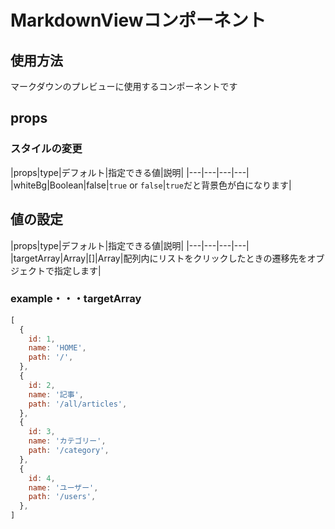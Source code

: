 # MarkdownViewコンポーネント

## 使用方法

マークダウンのプレビューに使用するコンポーネントです

## props

### スタイルの変更
|props|type|デフォルト|指定できる値|説明|
|---|---|---|---|
|whiteBg|Boolean|false|`true` or `false`|`true`だと背景色が白になります|

## 値の設定

|props|type|デフォルト|指定できる値|説明|
|---|---|---|---|
|targetArray|Array|[]|Array|配列内にリストをクリックしたときの遷移先をオブジェクトで指定します|

### example・・・targetArray

```javascript
[
  {
    id: 1,
    name: 'HOME',
    path: '/',
  },
  {
    id: 2,
    name: '記事',
    path: '/all/articles',
  },
  {
    id: 3,
    name: 'カテゴリー',
    path: '/category',
  },
  {
    id: 4,
    name: 'ユーザー',
    path: '/users',
  },
]
```